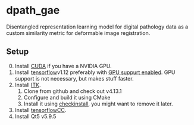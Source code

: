 # dpath_gae
Disentangled representation learning model for digital pathology data as a custom similarity metric for deformable image registration.

## Setup
0.  Install [CUDA](https://developer.nvidia.com/cuda-zone) if you have a NVIDIA GPU.
1.  Install [tensorflow](https://www.tensorflow.org/install/pip)v1.12 preferably with [GPU suppurt enabled](https://www.tensorflow.org/install/gpu). GPU support is not necessary, but makes stuff faster.
2.  Install [ITK](https://github.com/InsightSoftwareConsortium/ITK).
    1.  Clone from github and check out v4.13.1
    1.  Configure and build it using CMake
    2.  Install it using [checkinstall](https://debian-administration.org/article/147/Installing_packages_from_source_code_with_checkinstall), you might want to remove it later.
3.  Install [tensorflowCC](https://github.com/FloopCZ/tensorflow_cc).
4.  Install Qt5 v5.9.5

